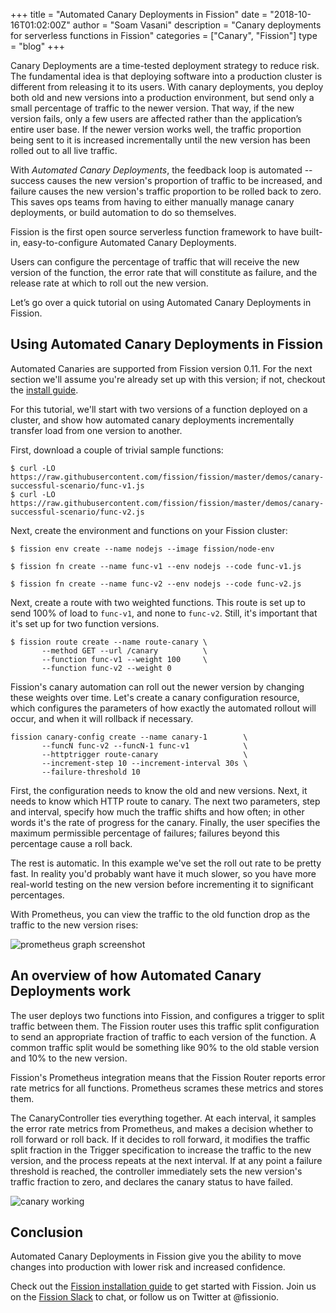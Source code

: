 +++
title = "Automated Canary Deployments in Fission"
date = "2018-10-16T01:02:00Z"
author = "Soam Vasani"
description = "Canary deployments for serverless functions in Fission"
categories = ["Canary", "Fission"]
type = "blog"
+++

Canary Deployments are a time-tested deployment strategy to reduce
risk. The fundamental idea is that deploying software into a
production cluster is different from releasing it to its users. With
canary deployments, you deploy both old and new versions into a
production environment, but send only a small percentage of traffic to
the newer version. That way, if the new version fails, only a few
users are affected rather than the application’s entire user base. If
the newer version works well, the traffic proportion being sent to it
is increased incrementally until the new version has been rolled out
to all live traffic.

With _Automated Canary Deployments_, the feedback loop is automated --
success causes the new version's proportion of traffic to be
increased, and failure causes the new version's traffic proportion to
be rolled back to zero.  This saves ops teams from having to either
manually manage canary deployments, or build automation to do so
themselves.

Fission is the first open source serverless function framework to have
built-in, easy-to-configure Automated Canary Deployments.

Users can configure the percentage of traffic that will receive the
new version of the function, the error rate that will constitute as
failure, and the release rate at which to roll out the new version.

Let’s go over a quick tutorial on using Automated Canary Deployments
in Fission.

## Using Automated Canary Deployments in Fission

Automated Canaries are supported from Fission version 0.11.  For the
next section we'll assume you're already set up with this version; if
not, checkout the [install guide](/docs/installation/).

For this tutorial, we'll start with two versions of a function
deployed on a cluster, and show how automated canary deployments
incrementally transfer load from one version to another.

First, download a couple of trivial sample functions:

```
$ curl -LO https://raw.githubusercontent.com/fission/fission/master/demos/canary-successful-scenario/func-v1.js
$ curl -LO https://raw.githubusercontent.com/fission/fission/master/demos/canary-successful-scenario/func-v2.js
```

Next, create the environment and functions on your Fission cluster:

```
$ fission env create --name nodejs --image fission/node-env

$ fission fn create --name func-v1 --env nodejs --code func-v1.js

$ fission fn create --name func-v2 --env nodejs --code func-v2.js
```

Next, create a route with two weighted functions.  This route is set
up to send 100% of load to `func-v1`, and none to `func-v2`.  Still,
it's important that it's set up for two function versions.

```
$ fission route create --name route-canary \
       --method GET --url /canary          \
       --function func-v1 --weight 100     \
       --function func-v2 --weight 0 
```

Fission's canary automation can roll out the newer version by changing
these weights over time.  Let's create a canary configuration
resource, which configures the parameters of how exactly the automated
rollout will occur, and when it will rollback if necessary.

```
fission canary-config create --name canary-1        \
       --funcN func-v2 --funcN-1 func-v1            \
       --httptrigger route-canary                   \
       --increment-step 10 --increment-interval 30s \
       --failure-threshold 10
```

First, the configuration needs to know the old and new versions.
Next, it needs to know which HTTP route to canary.  The next two
parameters, step and interval, specify how much the traffic shifts and
how often; in other words it's the rate of progress for the canary.
Finally, the user specifies the maximum permissible percentage of
failures; failures beyond this percentage cause a roll back.

The rest is automatic.  In this example we've set the roll out rate to
be pretty fast.  In reality you'd probably want have it much slower,
so you have more real-world testing on the new version before
incrementing it to significant percentages.

With Prometheus, you can view the traffic to the old function drop as
the traffic to the new version rises:

![prometheus graph screenshot](/images/prometheus-canary-screenshot.png)

## An overview of how Automated Canary Deployments work

The user deploys two functions into Fission, and configures a trigger
to split traffic between them.  The Fission router uses this traffic
split configuration to send an appropriate fraction of traffic to each
version of the function.  A common traffic split would be something
like 90% to the old stable version and 10% to the new version.

Fission's Prometheus integration means that the Fission Router reports
error rate metrics for all functions.  Prometheus scrames these
metrics and stores them.

The CanaryController ties everything together.  At each interval, it
samples the error rate metrics from Prometheus, and makes a decision
whether to roll forward or roll back.  If it decides to roll forward,
it modifies the traffic split fraction in the Trigger specification to
increase the traffic to the new version, and the process repeats at
the next interval.  If at any point a failure threshold is reached,
the controller immediately sets the new version's traffic fraction to
zero, and declares the canary status to have failed.

![canary working](/images/canary-deployments.jpg)

## Conclusion

Automated Canary Deployments in Fission give you the ability to move
changes into production with lower risk and increased confidence.

Check out the [Fission installation guide](/docs/installation/) to get started with
Fission.  Join us on the [Fission Slack](http://slack.fission.io) to
chat, or follow us on Twitter at @fissionio.
